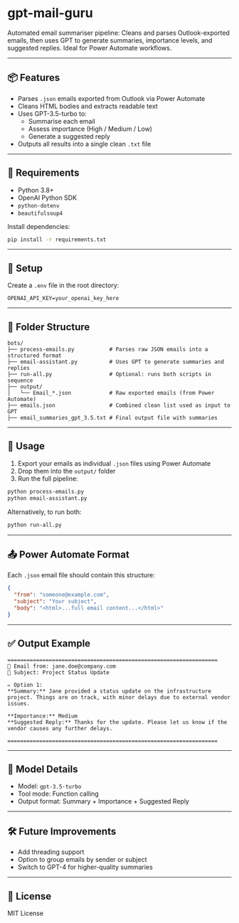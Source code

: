 # gpt-mail-guru

Automated email summariser pipeline: Cleans and parses Outlook-exported emails, then uses GPT to generate summaries, importance levels, and suggested replies. Ideal for Power Automate workflows.

---

## 📦 Features

- Parses `.json` emails exported from Outlook via Power Automate
- Cleans HTML bodies and extracts readable text
- Uses GPT-3.5-turbo to:
  - Summarise each email
  - Assess importance (High / Medium / Low)
  - Generate a suggested reply
- Outputs all results into a single clean `.txt` file

---

## 🧰 Requirements

- Python 3.8+
- OpenAI Python SDK
- `python-dotenv`
- `beautifulsoup4`

Install dependencies:

```bash
pip install -r requirements.txt
```

---

## 🔐 Setup

Create a `.env` file in the root directory:

```
OPENAI_API_KEY=your_openai_key_here
```

---

## 📁 Folder Structure

```
bots/
├── process-emails.py           # Parses raw JSON emails into a structured format
├── email-assistant.py          # Uses GPT to generate summaries and replies
├── run-all.py                  # Optional: runs both scripts in sequence
├── output/
│   └── Email_*.json            # Raw exported emails (from Power Automate)
├── emails.json                 # Combined clean list used as input to GPT
├── email_summaries_gpt_3.5.txt # Final output file with summaries
```

---

## 🚀 Usage

1. Export your emails as individual `.json` files using Power Automate
2. Drop them into the `output/` folder
3. Run the full pipeline:

```bash
python process-emails.py
python email-assistant.py
```

Alternatively, to run both:

```bash
python run-all.py
```

---

## 📤 Power Automate Format

Each `.json` email file should contain this structure:

```json
{
  "from": "someone@example.com",
  "subject": "Your subject",
  "body": "<html>...full email content...</html>"
}
```

---

## ✅ Output Example

```
==================================================================
📨 Email from: jane.doe@company.com
📌 Subject: Project Status Update

✏️ Option 1:
**Summary:** Jane provided a status update on the infrastructure project. Things are on track, with minor delays due to external vendor issues.

**Importance:** Medium  
**Suggested Reply:** Thanks for the update. Please let us know if the vendor causes any further delays.

==================================================================
```

---

## 🧠 Model Details

- Model: `gpt-3.5-turbo`
- Tool mode: Function calling
- Output format: Summary + Importance + Suggested Reply

---

## 🛠️ Future Improvements

- Add threading support
- Option to group emails by sender or subject
- Switch to GPT-4 for higher-quality summaries

---

## 📄 License

MIT License
